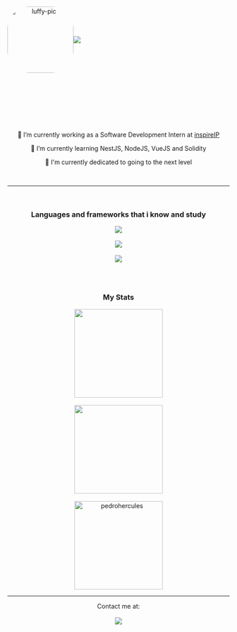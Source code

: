 
<div width="1000" align="center" style="display: flex; margin-bottom: 100px;">
  <img alt="luffy-pic" height="150" style="border-radius:50px;" src="https://c.tenor.com/UTxKJNlZilwAAAAi/luffy-monkey-d-luffy.gif">
  <br>
  <br>
  <img align="center" style="align-self: center;" src="https://readme-typing-svg.herokuapp.com?font=JetBrains+Mono&size=28&color=FFFFFF&background=300A24&center=true&vCenter=true&width=800&height=70&lines=%3C+Hello+World+%2F%3E;%3C+I'm+Pedro+H%C3%A9rcules+%2F%3E;%3C+Aspiring+Full+Stack+Web+Developer+%2F%3E">
</div>
<br>
<div align="center">
  <p>🔭 I’m currently working as a Software Development Intern at  <a href="https://inspireip.io">inspireIP</a></p>
  <p>🌱 I’m currently learning NestJS, NodeJS, VueJS and Solidity</p>
  <p>🚀 I'm currently dedicated to going to the next level</p>
</div>
<br>
<hr>
<br>
<div align="center" style="display: flex; flex-direction: column; justify-content: center; align-items: center;">
  <h3>Languages and frameworks that i know and study</h3>
  <div style="display: flex; flex-wrap: wrap;flex-direction: column; justify-content: center;">
    <img src="https://skillicons.dev/icons?i=html,css,js,ts,python,solidity&theme=dark&perline=8" /><br>
    <img src="https://skillicons.dev/icons?i=vue,nodejs,nest,express,mysql,mongo&theme=dark&perline=8" /><br>
    <img src="https://skillicons.dev/icons?i=git,github,gitlab&theme=dark&perline=8" />
   
    
  </div><br>
  <hr>
  <h3>My Stats</h3>
  
  <div align="center">
    <img height="200em" src="https://github-readme-stats.vercel.app/api/top-langs/?username=PedroHercules&layout=compact&langs_count=7&theme=tokyonight"/>
    <br>
    <br>
    <img align="center" height="200em" src="https://github-readme-stats.vercel.app/api?username=PedroHercules&?count_private=true&show_icons=true&theme=tokyonight" />
    <br>
    <br>
    <img align="center" height="200em" src="https://github-readme-streak-stats.herokuapp.com/?user=pedrohercules&&theme=tokyonight" alt="pedrohercules" />
  </div>
  
</div>
<hr>
<div align="center">
  Contact me at:
  <br>
  <br>
  <a href="https://www.linkedin.com/in/pedro-hercules-4878ba200/" target="_blank" rel="noopener noreferrer"><img src="https://img.shields.io/badge/-LinkedIn-%230077B5?style=for-the-badge&logo=linkedin&logoColor=white" target="_blank"></a> 
 
</div>

  
  
